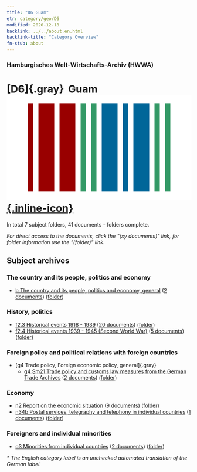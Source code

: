 ```yaml
---
title: "D6 Guam"
etr: category/geo/D6
modified: 2020-12-18
backlink: ../../about.en.html
backlink-title: "Category Overview"
fn-stub: about
---
```


### Hamburgisches Welt-Wirtschafts-Archiv (HWWA)
# [D6]{.gray}&#8201; Guam&#160; [![Wikidata item](/images/Wikidata-logo.svg){.inline-icon}](http://www.wikidata.org/entity/Q16635)





In total 7 subject folders, 41 documents - folders complete.

_For direct access to the documents, click the "(xy documents)" link, for folder information use the "(folder)" link._

## Subject archives



### The country and its people, politics and economy

- [b The country and its people, politics and economy, general](../../../subject/about.en.html#b) (<a href="https://dfg-viewer.de/show/?tx_dlf[id]=https://pm20.zbw.eu/mets/sh/1415xx/141598/1441xx/144196/public.mets.en.xml" target="_blank">2 documents</a>) ([folder](http://purl.org/pressemappe20/folder/sh/141598,144196))

### History, politics

- [f2.3 Historical events 1918 - 1939](../../../subject/about.en.html#f2.3) (<a href="https://dfg-viewer.de/show/?tx_dlf[id]=https://pm20.zbw.eu/mets/sh/1415xx/141598/1813xx/181391/public.mets.en.xml" target="_blank">20 documents</a>) ([folder](http://purl.org/pressemappe20/folder/sh/141598,181391))
- [f2.4 Historical events 1939 - 1945 (Second World War)](../../../subject/about.en.html#f2.4) (<a href="https://dfg-viewer.de/show/?tx_dlf[id]=https://pm20.zbw.eu/mets/sh/1415xx/141598/1813xx/181361/public.mets.en.xml" target="_blank">5 documents</a>) ([folder](http://purl.org/pressemappe20/folder/sh/141598,181361))

### Foreign policy and political relations with foreign countries

- [g4 Trade policy, Foreign economic policy, general]{.gray}
  - [g4 Sm21 Trade policy and customs law measures from the German Trade Archives](../../../subject/about.en.html#g4_Sm21) (<a href="https://dfg-viewer.de/show/?tx_dlf[id]=https://pm20.zbw.eu/mets/sh/1415xx/141598/1444xx/144492/public.mets.en.xml" target="_blank">2 documents</a>) ([folder](http://purl.org/pressemappe20/folder/sh/141598,144492))

### Economy

- [n2 Report on the economic situation](../../../subject/about.en.html#n2) (<a href="https://dfg-viewer.de/show/?tx_dlf[id]=https://pm20.zbw.eu/mets/sh/1415xx/141598/1449xx/144972/public.mets.en.xml" target="_blank">9 documents</a>) ([folder](http://purl.org/pressemappe20/folder/sh/141598,144972))
- [n34b Postal services, telegraphy and telephony in individual countries](../../../subject/about.en.html#n34b) (<a href="https://dfg-viewer.de/show/?tx_dlf[id]=https://pm20.zbw.eu/mets/sh/1415xx/141598/1456xx/145680/public.mets.en.xml" target="_blank">1 documents</a>) ([folder](http://purl.org/pressemappe20/folder/sh/141598,145680))

### Foreigners and individual minorities

- [o3 Minorities from individual countries](../../../subject/about.en.html#o3) (<a href="https://dfg-viewer.de/show/?tx_dlf[id]=https://pm20.zbw.eu/mets/sh/1415xx/141598/1822xx/182220/public.mets.en.xml" target="_blank">2 documents</a>) ([folder](http://purl.org/pressemappe20/folder/sh/141598,182220))


_* The English category label is an unchecked automated translation of the German label._

